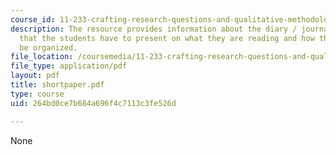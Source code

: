 ```yaml
---
course_id: 11-233-crafting-research-questions-and-qualitative-methodology-fall-2005
description: The resource provides information about the diary / journal-type reflections
  that the students have to present on what they are reading and how these have to
  be organized.
file_location: /coursemedia/11-233-crafting-research-questions-and-qualitative-methodology-fall-2005/264bd0ce7b684a696f4c7113c3fe526d_shortpaper.pdf
file_type: application/pdf
layout: pdf
title: shortpaper.pdf
type: course
uid: 264bd0ce7b684a696f4c7113c3fe526d

---
```

None